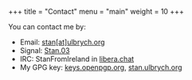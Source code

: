 +++
title = "Contact"
menu = "main"
weight = 10
+++

You can contact me by:

- Email: [stan[at]ulbrych.org](mailto:stan@ulbrych.org)
- Signal: [Stan.03](https://signal.me/#eu/m6IyNo1uA8PeceyrevBeKVyucvNHKaSDZefEMG2OscdwMaNOZxZAybW_Bve8YzK-)
- IRC: StanFromIreland in [libera.chat](https://libera.chat/)
- My GPG key: [keys.openpgp.org](https://keys.openpgp.org/search?q=stan%40ulbrych.org), [stan.ulbrych.org](/key.gpg)

